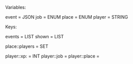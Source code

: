 Variables:

event = JSON
job = ENUM
place = ENUM
player = STRING


Keys:

events = LIST <event>
shown = LIST <event>

place:<place>:players = SET <player>

player:<player>:xp:<job> = INT
player:<player>:job = <job>
player:<player>:place = <place>
